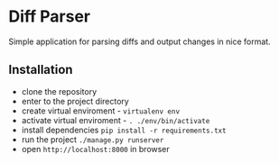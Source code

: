 # Diff Parser

Simple application for parsing diffs and output changes in nice format.

## Installation

* clone the repository
* enter to the project directory
* create virtual enviroment - `virtualenv env`
* activate virtual enviroment - `. ./env/bin/activate`
* install dependencies `pip install -r requirements.txt`
* run the project `./manage.py runserver`
* open `http://localhost:8000` in browser
